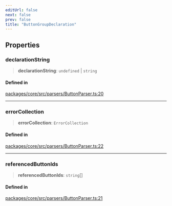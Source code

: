 ```yaml
---
editUrl: false
next: false
prev: false
title: "ButtonGroupDeclaration"
---
```


## Properties

### declarationString

> **declarationString**: `undefined` \| `string`

#### Defined in

[packages/core/src/parsers/ButtonParser.ts:20](https://github.com/mProjectsCode/obsidian-meta-bind-plugin/blob/46993a4bea44fea6720d8d001cc5324f264501f1/packages/core/src/parsers/ButtonParser.ts#L20)

***

### errorCollection

> **errorCollection**: `ErrorCollection`

#### Defined in

[packages/core/src/parsers/ButtonParser.ts:22](https://github.com/mProjectsCode/obsidian-meta-bind-plugin/blob/46993a4bea44fea6720d8d001cc5324f264501f1/packages/core/src/parsers/ButtonParser.ts#L22)

***

### referencedButtonIds

> **referencedButtonIds**: `string`[]

#### Defined in

[packages/core/src/parsers/ButtonParser.ts:21](https://github.com/mProjectsCode/obsidian-meta-bind-plugin/blob/46993a4bea44fea6720d8d001cc5324f264501f1/packages/core/src/parsers/ButtonParser.ts#L21)
